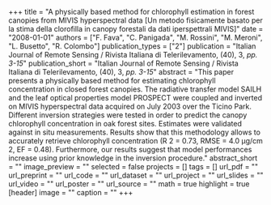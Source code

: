 +++
title = "A physically based method for chlorophyll estimation in forest canopies from MIVIS hyperspectral data [Un metodo fisicamente basato per la stima della clorofilla in canopy forestali da dati iperspettrali MIVIS]"
date = "2008-01-01"
authors = ["F. Fava", "C. Panigada", "M. Rossini", "M. Meroni", "L. Busetto", "R. Colombo"]
publication_types = ["2"]
publication = "Italian Journal of Remote Sensing / Rivista Italiana di Telerilevamento, (40), 3, _pp. 3-15_"
publication_short = "Italian Journal of Remote Sensing / Rivista Italiana di Telerilevamento, (40), 3, _pp. 3-15_"
abstract = "This paper presents a physically based method for estimating chlorophyll concentration in closed forest canopies. The radiative transfer model SAILH and the leaf optical properties model PROSPECT were coupled and inverted on MIVIS hyperspectral data acquired on July 2003 over the Ticino Park. Different inversion strategies were tested in order to predict the canopy chlorophyll concentration in oak forest sites. Estimates were validated against in situ measurements. Results show that this methodology allows to accurately retrieve chlorophyll concentration (R 2 = 0.73, RMSE = 4.0 μg/cm 2, EF = 0.48). Furthermore, our results suggest that model performances increase using prior knowledge in the inversion procedure."
abstract_short = ""
image_preview = ""
selected = false
projects = []
tags = []
url_pdf = ""
url_preprint = ""
url_code = ""
url_dataset = ""
url_project = ""
url_slides = ""
url_video = ""
url_poster = ""
url_source = ""
math = true
highlight = true
[header]
image = ""
caption = ""
+++
